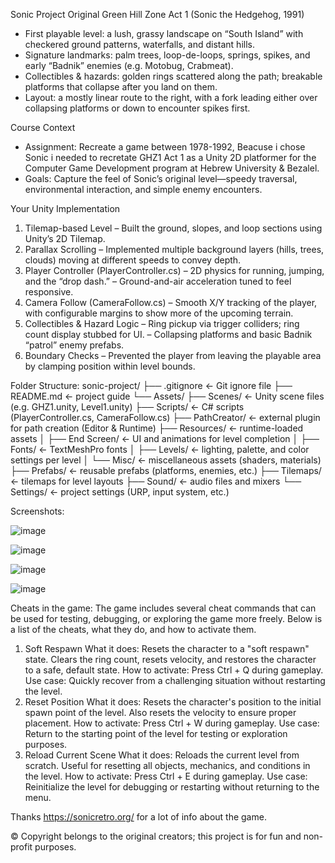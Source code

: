 Sonic Project
Original Green Hill Zone Act 1 (Sonic the Hedgehog, 1991)
- First playable level: a lush, grassy landscape on “South Island” with checkered ground patterns, waterfalls, and distant hills.
- Signature landmarks: palm trees, loop-de-loops, springs, spikes, and early “Badnik” enemies (e.g. Motobug, Crabmeat).
- Collectibles & hazards: golden rings scattered along the path; breakable platforms that collapse after you land on them.
- Layout: a mostly linear route to the right, with a fork leading either over collapsing platforms or down to encounter spikes first.

Course Context
- Assignment: Recreate a game between 1978-1992, Beacuse i chose Sonic i needed to recretate GHZ1 Act 1 as a Unity 2D platformer for the Computer Game Development program at Hebrew University & Bezalel.
- Goals: Capture the feel of Sonic’s original level—speedy traversal, environmental interaction, and simple enemy encounters.

Your Unity Implementation
1. Tilemap-based Level
   – Built the ground, slopes, and loop sections using Unity’s 2D Tilemap.
2. Parallax Scrolling
   – Implemented multiple background layers (hills, trees, clouds) moving at different speeds to convey depth.
3. Player Controller (PlayerController.cs)
   – 2D physics for running, jumping, and the “drop dash.”
   – Ground-and-air acceleration tuned to feel responsive.
4. Camera Follow (CameraFollow.cs)
   – Smooth X/Y tracking of the player, with configurable margins to show more of the upcoming terrain.
5. Collectibles & Hazard Logic
   – Ring pickup via trigger colliders; ring count display stubbed for UI.
   – Collapsing platforms and basic Badnik “patrol” enemy prefabs.
6. Boundary Checks
   – Prevented the player from leaving the playable area by clamping position within level bounds.

Folder Structure:
sonic-project/
├── .gitignore             ← Git ignore file
├── README.md              ← project guide
└── Assets/
    ├── Scenes/            ← Unity scene files (e.g. GHZ1.unity, Level1.unity)
    ├── Scripts/           ← C# scripts (PlayerController.cs, CameraFollow.cs)
    ├── PathCreator/       ← external plugin for path creation (Editor & Runtime)
    ├── Resources/         ← runtime-loaded assets
    │   ├── End Screen/    ← UI and animations for level completion
    │   ├── Fonts/         ← TextMeshPro fonts
    │   ├── Levels/        ← lighting, palette, and color settings per level
    │   └── Misc/          ← miscellaneous assets (shaders, materials)
    ├── Prefabs/           ← reusable prefabs (platforms, enemies, etc.)
    ├── Tilemaps/          ← tilemaps for level layouts
    ├── Sound/             ← audio files and mixers
    └── Settings/          ← project settings (URP, input system, etc.)


Screenshots:

![image](https://github.com/user-attachments/assets/d6cb08a5-cf80-47b6-8e68-6a9116c6547c)


![image](https://github.com/user-attachments/assets/f94445f4-5459-4bad-9066-9489d280b774)


![image](https://github.com/user-attachments/assets/5c1da9fb-7b72-4c81-9c37-7601c8a7cdd6)

![image](https://github.com/user-attachments/assets/4165aeac-b20b-4267-abaa-115bf02d3126)

    
Cheats in the game:
The game includes several cheat commands that can be used for testing, debugging, or exploring the game more freely. Below is a list of the cheats, what they do, and how to activate them.

1. Soft Respawn
What it does:
Resets the character to a "soft respawn" state.
Clears the ring count, resets velocity, and restores the character to a safe, default state.
How to activate:
Press Ctrl + Q during gameplay.
Use case:
Quickly recover from a challenging situation without restarting the level.
2. Reset Position
What it does:
Resets the character's position to the initial spawn point of the level.
Also resets the velocity to ensure proper placement.
How to activate:
Press Ctrl + W during gameplay.
Use case:
Return to the starting point of the level for testing or exploration purposes.
3. Reload Current Scene
What it does:
Reloads the current level from scratch.
Useful for resetting all objects, mechanics, and conditions in the level.
How to activate:
Press Ctrl + E during gameplay.
Use case:
Reinitialize the level for debugging or restarting without returning to the menu.


Thanks https://sonicretro.org/ for a lot of info about the game.

©
Copyright belongs to the original creators; this project is for fun and non-profit purposes.

